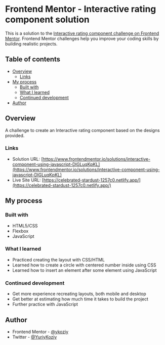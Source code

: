 # Frontend Mentor - Interactive rating component solution

This is a solution to the [Interactive rating component challenge on Frontend Mentor](https://www.frontendmentor.io/challenges/interactive-rating-component-koxpeBUmI). Frontend Mentor challenges help you improve your coding skills by building realistic projects.

## Table of contents

- [Overview](#overview)
  - [Links](#links)
- [My process](#my-process)
  - [Built with](#built-with)
  - [What I learned](#what-i-learned)
  - [Continued development](#continued-development)
- [Author](#author)

## Overview

A challenge to create an Interactive rating component based on the designs provided.

### Links

- Solution URL: [https://www.frontendmentor.io/solutions/interactive-component-using-javascript-DlGLuqKpKL](https://www.frontendmentor.io/solutions/interactive-component-using-javascript-DlGLuqKpKL)
- Live Site URL: [https://celebrated-stardust-1257c0.netlify.app/](https://celebrated-stardust-1257c0.netlify.app/)

## My process

### Built with

- HTML5/CSS
- Flexbox
- JavaScript

### What I learned

- Practiced creating the layout with CSS/HTML
- Learned how to create a circle with centered number inside using CSS
- Learned how to insert an element after some element using JavaScript

### Continued development

- Get more experience recreating layouts, both mobile and desktop
- Get better at estimating how much time it takes to build the project
- Further practice with JavaScript

## Author

- Frontend Mentor - [@ykoziy](https://www.frontendmentor.io/profile/ykoziy)
- Twitter - [@YuriyKoziy](https://twitter.com/YuriyKoziy)
